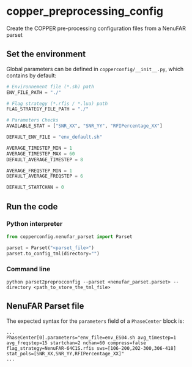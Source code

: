 # copper_preprocessing_config

Create the COPPER pre-processing configuration files from a NenuFAR parset


## Set the environment

Global parameters can be defined in `copperconfig/__init__.py`, which contains by default:

```python
# Environnement file (*.sh) path 
ENV_FILE_PATH = "./"

# Flag strategy (*.rfis / *.lua) path
FLAG_STRATEGY_FILE_PATH = "./"

# Parameters Checks
AVAILABLE_STAT = ["SNR_XX", "SNR_YY", "RFIPercentage_XX"]

DEFAULT_ENV_FILE = "env_default.sh"

AVERAGE_TIMESTEP_MIN = 1
AVERAGE_TIMESTEP_MAX = 60
DEFAULT_AVERAGE_TIMESTEP = 8

AVERAGE_FREQSTEP_MIN = 1
DEFAULT_AVERAGE_FREQSTEP = 6

DEFAULT_STARTCHAN = 0
```

## Run the code

### Python interpreter

```python
from copperconfig.nenufar_parset import Parset

parset = Parset("<parset_file>")
parset.to_config_tml(directory="")
```

### Command line

```
python parset2preprocconfig --parset <nenufar_parset.parset> --directory <path_to_store_the_tml_file>
```

## NenuFAR Parset file

The expected syntax for the `parameters` field of a `PhaseCenter` block is:

```
...
PhaseCenter[0].parameters="env_file=env_ES04.sh avg_timestep=1 avg_freqstep=15 startchan=2 nchan=60 compress=false flag_strategy=NenuFAR-64C1S.rfis sws=[106-200,202-300,306-418] stat_pols=[SNR_XX,SNR_YY,RFIPercentage_XX]"
...
```
